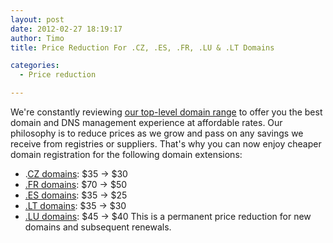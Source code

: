```yaml
---
layout: post
date: 2012-02-27 18:19:17
author: Timo
title: Price Reduction For .CZ, .ES, .FR, .LU & .LT Domains

categories:
  - Price reduction

---
```


We're constantly reviewing [our top-level domain range](https://iwantmyname.com/domains/domain-name-registration-list-of-extensions) to offer you the best domain and DNS management experience at affordable rates. Our philosophy is to reduce prices as we grow and pass on any savings we receive from registries or suppliers. That's why you can now enjoy cheaper domain registration for the following domain extensions:


*   .[CZ domains](https://iwantmyname.com/domains/cz-czech-domain-name-registration-for-czech-republic): $35 → $30
*   [.FR domains](https://iwantmyname.com/domains/fr-french-domain-name-registration-for-france): $70 → $50
*   [.ES domains](https://iwantmyname.com/domains/es-spanish-domain-name-registration-for-spain): $35 → $25
*   [.LT domains](https://iwantmyname.com/domains/lt-lithuanian-domain-name-registration-for-lithuania): $35 → $30
*   [.LU domains](https://iwantmyname.com/domains/lu-luxembourgian-domain-name-registration-for-luxembourg): $45 → $40
This is a permanent price reduction for new domains and subsequent renewals.
